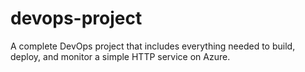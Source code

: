 # devops-project
A complete DevOps project that includes everything needed to build, deploy, and monitor a simple HTTP service on Azure.
